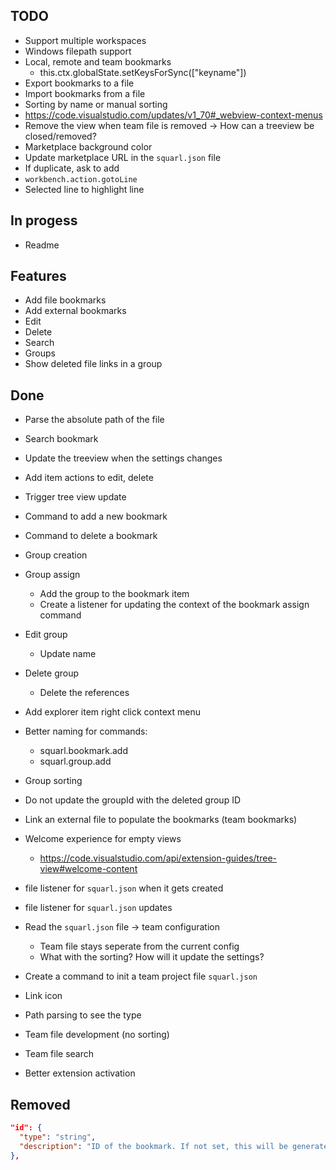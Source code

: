 ## TODO

- Support multiple workspaces
- Windows filepath support
- Local, remote and team bookmarks
  - this.ctx.globalState.setKeysForSync(["keyname"])
- Export bookmarks to a file
- Import bookmarks from a file
- Sorting by name or manual sorting
- https://code.visualstudio.com/updates/v1_70#_webview-context-menus
- Remove the view when team file is removed -> How can a treeview be closed/removed?
- Marketplace background color
- Update marketplace URL in the `squarl.json` file
- If duplicate, ask to add
- `workbench.action.gotoLine`
- Selected line to highlight line

## In progess

- Readme

## Features

- Add file bookmarks
- Add external bookmarks
- Edit
- Delete
- Search
- Groups
- Show deleted file links in a group

## Done

- Parse the absolute path of the file
- Search bookmark
- Update the treeview when the settings changes
- Add item actions to edit, delete
- Trigger tree view update
- Command to add a new bookmark
- Command to delete a bookmark

- Group creation
- Group assign
  - Add the group to the bookmark item
  - Create a listener for updating the context of the bookmark assign command
- Edit group
  - Update name
- Delete group
  - Delete the references

- Add explorer item right click context menu

- Better naming for commands:
  - squarl.bookmark.add
  - squarl.group.add
- Group sorting

- Do not update the groupId with the deleted group ID

- Link an external file to populate the bookmarks (team bookmarks)
- Welcome experience for empty views
  - https://code.visualstudio.com/api/extension-guides/tree-view#welcome-content
- file listener for `squarl.json` when it gets created
- file listener for `squarl.json` updates
- Read the `squarl.json` file -> team configuration
  - Team file stays seperate from the current config
  - What with the sorting? How will it update the settings?
- Create a command to init a team project file `squarl.json`
- Link icon
- Path parsing to see the type

- Team file development (no sorting)
- Team file search

- Better extension activation

## Removed

```json
"id": {
  "type": "string",
  "description": "ID of the bookmark. If not set, this will be generated automatically by the extension."
},
```